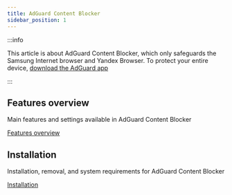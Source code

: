 ```yaml
---
title: AdGuard Content Blocker
sidebar_position: 1
---
```


:::info

This article is about AdGuard Content Blocker, which only safeguards the Samsung Internet browser and Yandex Browser. To protect your entire device, [download the AdGuard app](https://agrd.io/download-kb-adblock)

:::

## Features overview

Main features and settings available in AdGuard Content Blocker

[Features overview](/adguard-content-blocker/overview.md)

## Installation

Installation, removal, and system requirements for AdGuard Content Blocker

[Installation](/adguard-content-blocker/installation.md)
